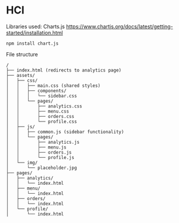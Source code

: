 # HCI

Libraries used:
Charts.js
https://www.chartjs.org/docs/latest/getting-started/installation.html
```
npm install chart.js
```


File structure
```
/
├── index.html (redirects to analytics page)
├── assets/
│   ├── css/
│   │   ├── main.css (shared styles)
│   │   ├── components/
│   │   │   └── sidebar.css
│   │   └── pages/
│   │       ├── analytics.css
│   │       ├── menu.css
│   │       ├── orders.css
│   │       └── profile.css
│   ├── js/
│   │   ├── common.js (sidebar functionality)
│   │   └── pages/
│   │       ├── analytics.js
│   │       ├── menu.js
│   │       ├── orders.js
│   │       └── profile.js
│   └── img/
│       └── placeholder.jpg
├── pages/
│   ├── analytics/
│   │   └── index.html
│   ├── menu/
│   │   └── index.html
│   ├── orders/
│   │   └── index.html
│   └── profile/
│       └── index.html
```
